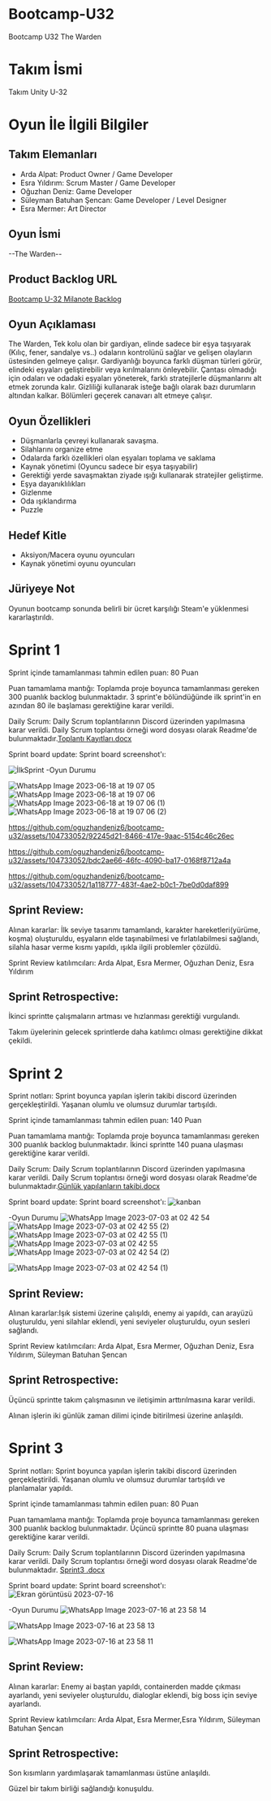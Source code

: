 # Bootcamp-U32
Bootcamp U32 The Warden

# **Takım İsmi**

Takım Unity U-32

# Oyun İle İlgili Bilgiler

## Takım Elemanları
- Arda Alpat: Product Owner / Game Developer
- Esra Yıldırım: Scrum Master / Game Developer
- Oğuzhan Deniz: Game Developer
- Süleyman Batuhan Şencan: Game Developer / Level Designer
- Esra Mermer: Art Director

## Oyun İsmi

--The Warden--

## Product Backlog URL

[Bootcamp U-32 Milanote Backlog](https://app.milanote.com/1Q7WPK1RVQEj9n?p=Chu4nYSduJe)

## Oyun Açıklaması
The Warden, Tek kolu olan bir gardiyan, elinde sadece bir eşya taşıyarak (Kılıç, fener, sandalye vs..) odaların kontrolünü sağlar ve gelişen olayların üstesinden gelmeye çalışır. Gardiyanlığı boyunca farklı düşman türleri görür, elindeki eşyaları geliştirebilir veya kırılmalarını önleyebilir. Çantası olmadığı için odaları ve odadaki eşyaları yöneterek, farklı stratejilerle düşmanlarını alt etmek zorunda kalır. Gizliliği kullanarak isteğe bağlı olarak bazı durumların altından kalkar. Bölümleri geçerek canavarı alt etmeye çalışır.


## Oyun Özellikleri 
- Düşmanlarla çevreyi kullanarak savaşma.
- Silahlarını organize etme
- Odalarda farklı özellikleri olan eşyaları toplama ve saklama
- Kaynak yönetimi (Oyuncu sadece bir eşya taşıyabilir)
- Gerektiği yerde savaşmaktan ziyade ışığı kullanarak stratejiler geliştirme.
- Eşya dayanıklılıkları
- Gizlenme
- Oda ışıklandırma
- Puzzle



## Hedef Kitle

- Aksiyon/Macera oyunu oyuncuları
- Kaynak yönetimi oyunu oyuncuları

## Jüriyeye Not

Oyunun bootcamp sonunda belirli bir ücret karşılığı Steam'e yüklenmesi kararlaştırıldı.

# Sprint 1
Sprint içinde tamamlanması tahmin edilen puan: 80 Puan

Puan tamamlama mantığı: Toplamda proje boyunca tamamlanması gereken 300 puanlık backlog bulunmaktadır. 3 sprint'e bölündüğünde ilk sprint'in en azından 80 ile başlaması gerektiğine karar verildi.

Daily Scrum: Daily Scrum toplantılarının Discord üzerinden yapılmasına karar verildi. Daily Scrum toplantısı örneği word dosyası olarak Readme'de bulunmaktadır.[Toplantı Kayıtları.docx](https://github.com/oguzhandeniz6/bootcamp-u32/files/11782761/Toplanti.Kayitlari.docx)


Sprint board update: Sprint board screenshot'ı:

![İlkSprint](https://github.com/oguzhandeniz6/bootcamp-u32/assets/104733052/5e580195-e44e-48c3-979c-df90a2f80d35)
-Oyun Durumu

![WhatsApp Image 2023-06-18 at 19 07 05](https://github.com/oguzhandeniz6/bootcamp-u32/assets/104733052/47a18861-b04f-470c-b190-f020556793e1)
![WhatsApp Image 2023-06-18 at 19 07 06](https://github.com/oguzhandeniz6/bootcamp-u32/assets/104733052/78571f55-2770-4141-9e29-b1a9ea3b6acb)
![WhatsApp Image 2023-06-18 at 19 07 06 (1)](https://github.com/oguzhandeniz6/bootcamp-u32/assets/104733052/1a203ed4-b0c6-4fa2-9977-26fc375b1b36)
![WhatsApp Image 2023-06-18 at 19 07 06 (2)](https://github.com/oguzhandeniz6/bootcamp-u32/assets/104733052/a2dd6ff6-cf94-48d7-9963-065a6b60fc0a)



https://github.com/oguzhandeniz6/bootcamp-u32/assets/104733052/92245d21-8466-417e-9aac-5154c46c26ec


https://github.com/oguzhandeniz6/bootcamp-u32/assets/104733052/bdc2ae66-46fc-4090-ba17-0168f8712a4a


https://github.com/oguzhandeniz6/bootcamp-u32/assets/104733052/1a118777-483f-4ae2-b0c1-7be0d0daf899

## Sprint Review: 
Alınan kararlar: İlk seviye tasarımı tamamlandı, karakter hareketleri(yürüme, koşma) oluşturuldu, eşyaların elde taşınabilmesi ve fırlatılabilmesi sağlandı, silahla hasar verme kısmı yapıldı, ışıkla ilgili problemler çözüldü.

Sprint Review katılımcıları: Arda Alpat, Esra Mermer, Oğuzhan Deniz, Esra Yıldırım

## Sprint Retrospective:

İkinci sprintte çalışmaların artması ve hızlanması gerektiği vurgulandı. 

Takım üyelerinin gelecek sprintlerde daha katılımcı olması gerektiğine dikkat çekildi.



# Sprint 2
Sprint notları: Sprint boyunca yapılan işlerin takibi discord üzerinden gerçekleştirildi. Yaşanan olumlu ve olumsuz durumlar tartışıldı.

Sprint içinde tamamlanması tahmin edilen puan: 140 Puan

Puan tamamlama mantığı: Toplamda proje boyunca tamamlanması gereken 300 puanlık backlog bulunmaktadır. İkinci sprintte 140 puana ulaşması gerektiğine karar verildi.

Daily Scrum: Daily Scrum toplantılarının Discord üzerinden yapılmasına karar verildi. Daily Scrum toplantısı örneği word dosyası olarak Readme'de bulunmaktadır.[Günlük yapılanların takibi.docx](https://github.com/oguzhandeniz6/bootcamp-u32/files/11931674/Gunluk.yapilanlarin.takibi.docx)

Sprint board update: Sprint board screenshot'ı:
![kanban](https://github.com/oguzhandeniz6/bootcamp-u32/assets/104733052/6531dbae-761e-4317-8d9a-f2e2861dbe58)

-Oyun Durumu
![WhatsApp Image 2023-07-03 at 02 42 54](https://github.com/oguzhandeniz6/bootcamp-u32/assets/104733052/1cb0a0dd-f127-41e3-b6c1-172cc7b9b143)
![WhatsApp Image 2023-07-03 at 02 42 55 (2)](https://github.com/oguzhandeniz6/bootcamp-u32/assets/104733052/2a6590c4-3068-4447-b62a-6bde4e0a556c)
![WhatsApp Image 2023-07-03 at 02 42 55 (1)](https://github.com/oguzhandeniz6/bootcamp-u32/assets/104733052/5a1e09da-a115-4119-b3ca-248319944b7b)
![WhatsApp Image 2023-07-03 at 02 42 55](https://github.com/oguzhandeniz6/bootcamp-u32/assets/104733052/697facc5-8e6a-46ca-aea7-222c6220f5f8)
![WhatsApp Image 2023-07-03 at 02 42 54 (2)](https://github.com/oguzhandeniz6/bootcamp-u32/assets/104733052/d2ce6960-c1df-4e01-810e-6b3aed383561)

![WhatsApp Image 2023-07-03 at 02 42 54 (1)](https://github.com/oguzhandeniz6/bootcamp-u32/assets/104733052/0e891a04-4427-4ba4-8c95-4bf29bcb4ea3)


## Sprint Review: 
Alınan kararlar:Işık sistemi üzerine çalışıldı, enemy ai yapıldı, can arayüzü oluşturuldu, yeni silahlar eklendi, yeni seviyeler oluşturuldu, oyun sesleri sağlandı.

Sprint Review katılımcıları: Arda Alpat, Esra Mermer, Oğuzhan Deniz, Esra Yıldırım, Süleyman Batuhan Şencan

## Sprint Retrospective:

Üçüncü sprintte takım çalışmasının ve iletişimin arttırılmasına karar verildi.

Alınan işlerin iki günlük zaman dilimi içinde bitirilmesi üzerine anlaşıldı. 

# Sprint 3
Sprint notları: Sprint boyunca yapılan işlerin takibi discord üzerinden gerçekleştirildi. Yaşanan olumlu ve olumsuz durumlar tartışıldı ve planlamalar yapıldı.

Sprint içinde tamamlanması tahmin edilen puan: 80 Puan

Puan tamamlama mantığı: Toplamda proje boyunca tamamlanması gereken 300 puanlık backlog bulunmaktadır. Üçüncü sprintte 80 puana ulaşması gerektiğine karar verildi.

Daily Scrum: Daily Scrum toplantılarının Discord üzerinden yapılmasına karar verildi. Daily Scrum toplantısı örneği word dosyası olarak Readme'de bulunmaktadır.
[Sprint3 .docx](https://github.com/aalpat9/ProjectBootcamp/files/12065048/Sprint3.docx)


Sprint board update: Sprint board screenshot'ı:
![Ekran görüntüsü 2023-07-16](https://github.com/aalpat9/ProjectBootcamp/assets/104733052/d7855cc4-3ba6-4a88-bdbf-3742e4db3047)


-Oyun Durumu
![WhatsApp Image 2023-07-16 at 23 58 14](https://github.com/aalpat9/ProjectBootcamp/assets/104733052/1c4cdfed-aba8-4b15-a9bd-69baf16bdd5a)

![WhatsApp Image 2023-07-16 at 23 58 13](https://github.com/aalpat9/ProjectBootcamp/assets/104733052/4b7ce647-73ed-486d-831d-b08a95e76eaf)

![WhatsApp Image 2023-07-16 at 23 58 11](https://github.com/aalpat9/ProjectBootcamp/assets/104733052/86e28696-6739-4c21-9233-f61800b08618)

## Sprint Review: 
Alınan kararlar: Enemy ai baştan yapıldı, containerden madde çıkması ayarlandı, yeni seviyeler oluşturuldu, dialoglar eklendi, big boss için seviye ayarlandı.

Sprint Review katılımcıları: Arda Alpat, Esra Mermer,Esra Yıldırım, Süleyman Batuhan Şencan

## Sprint Retrospective:

Son kısımların yardımlaşarak tamamlanması üstüne anlaşıldı.

Güzel bir takım birliği sağlandığı konuşuldu. 


